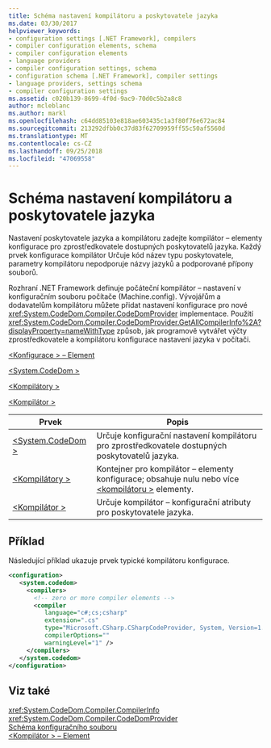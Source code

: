 ```yaml
---
title: Schéma nastavení kompilátoru a poskytovatele jazyka
ms.date: 03/30/2017
helpviewer_keywords:
- configuration settings [.NET Framework], compilers
- compiler configuration elements, schema
- compiler configuration elements
- language providers
- compiler configuration settings, schema
- configuration schema [.NET Framework], compiler settings
- language providers, settings schema
- compiler configuration settings
ms.assetid: c020b139-8699-4f0d-9ac9-70d0c5b2a8c8
author: mcleblanc
ms.author: markl
ms.openlocfilehash: c64dd85103e818ae603435c1a3f80f76e672ac84
ms.sourcegitcommit: 213292dfbb0c37d83f62709959ff55c50af5560d
ms.translationtype: MT
ms.contentlocale: cs-CZ
ms.lasthandoff: 09/25/2018
ms.locfileid: "47069558"
---
```

# <a name="compiler-and-language-provider-settings-schema"></a>Schéma nastavení kompilátoru a poskytovatele jazyka
Nastavení poskytovatele jazyka a kompilátoru zadejte kompilátor – elementy konfigurace pro zprostředkovatele dostupných poskytovatelů jazyka. Každý prvek konfigurace kompilátor Určuje kód název typu poskytovatele, parametry kompilátoru nepodporuje názvy jazyků a podporované přípony souborů.  
  
 Rozhraní .NET Framework definuje počáteční kompilátor – nastavení v konfiguračním souboru počítače (Machine.config). Vývojářům a dodavatelům kompilátoru můžete přidat nastavení konfigurace pro nové <xref:System.CodeDom.Compiler.CodeDomProvider> implementace. Použití <xref:System.CodeDom.Compiler.CodeDomProvider.GetAllCompilerInfo%2A?displayProperty=nameWithType> způsob, jak programově vytvářet výčty zprostředkovatele a kompilátoru konfigurace nastavení jazyka v počítači.  
  
 [\<Konfigurace > – Element](../../../../../docs/framework/configure-apps/file-schema/configuration-element.md)  
  
 [\<System.CodeDom >](../../../../../docs/framework/configure-apps/file-schema/compiler/system-codedom-element.md)  
  
 [\<Kompilátory >](../../../../../docs/framework/configure-apps/file-schema/compiler/compilers-element.md)  
  
 [\<Kompilátor >](../../../../../docs/framework/configure-apps/file-schema/compiler/compiler-element.md)  
  
|Prvek|Popis|  
|-------------|-----------------|  
|[\<System.CodeDom >](../../../../../docs/framework/configure-apps/file-schema/compiler/system-codedom-element.md)|Určuje konfigurační nastavení kompilátoru pro zprostředkovatele dostupných poskytovatelů jazyka.|  
|[\<Kompilátory >](../../../../../docs/framework/configure-apps/file-schema/compiler/compilers-element.md)|Kontejner pro kompilátor – elementy konfigurace; obsahuje nulu nebo více [ \<kompilátoru >](../../../../../docs/framework/configure-apps/file-schema/compiler/compiler-element.md) elementy.|  
|[\<Kompilátor >](../../../../../docs/framework/configure-apps/file-schema/compiler/compiler-element.md)|Určuje kompilátor – konfigurační atributy pro poskytovatele jazyka.|  
  
## <a name="example"></a>Příklad  
 Následující příklad ukazuje prvek typické kompilátoru konfigurace.  
  
```xml  
<configuration>  
   <system.codedom>  
     <compilers>  
       <!-- zero or more compiler elements -->  
       <compiler  
          language="c#;cs;csharp"  
          extension=".cs"  
          type="Microsoft.CSharp.CSharpCodeProvider, System, Version=1.0.5000.0, Culture=neutral, PublicKeyToken=b77a5c561934e089"  
          compilerOptions=""  
          warningLevel="1" />  
     </compilers>  
   </system.codedom>  
</configuration>  
```  
  
## <a name="see-also"></a>Viz také  
 <xref:System.CodeDom.Compiler.CompilerInfo>  
 <xref:System.CodeDom.Compiler.CodeDomProvider>  
 [Schéma konfiguračního souboru](../../../../../docs/framework/configure-apps/file-schema/index.md)  
 [\<Kompilátor > – Element](../../../../../docs/framework/configure-apps/file-schema/compiler/compiler-element.md)
